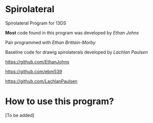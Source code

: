 # Spirolateral
Spirolateral Program for 13DS

**Most** code found in this program was developed by *Ethan Johns*

Pair programmed with *Ethan Brittain-Morby*

Baseline code for drawig spirolaterals developed by *Lachlan Paulsen*


https://github.com/EthanJohns

https://github.com/ebm539

https://github.com/LachlanPaulsen

# How to use this program?
[To be added]

